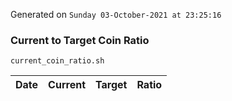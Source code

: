 Generated on `Sunday 03-October-2021 at 23:25:16`

### Current to Target Coin Ratio
`current_coin_ratio.sh`

Date|Current|Target|Ratio
---|---|---|---
